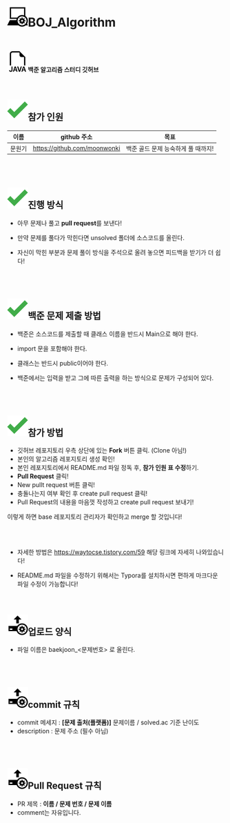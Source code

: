 # ![img](./Images/computer.png)BOJ_Algorithm
<br />

![img](./Images/java.png)**백준 알고리즘 스터디 깃허브**

<br />

## ![img](./Images/greenCheck.png)참가 인원

| 이름   | github 주소                  | 목표                               |
| ------ | ---------------------------- | ---------------------------------- |
| 문원기 | https://github.com/moonwonki | 백준 골드 문제 능숙하게 풀 때까지! |

<br />

<br />

## ![img](./Images/greenCheck.png)진행 방식

- 아무 문제나 풀고 **pull request**를 보낸다!

- 만약 문제를 풀다가 막힌다면 unsolved 폴더에 소스코드를 올린다.

- 자신이 막힌 부분과 문제 풀이 방식을 주석으로 올려 놓으면 피드백을 받기가 더 쉽다!

<br />

<br />

## ![img](./Images/greenCheck.png)백준 문제 제출 방법

- 백준은 소스코드를 제출할 때 클래스 이름을 반드시 Main으로 해야 한다.

- import 문을 포함해야 한다.

- 클래스는 반드시 public이어야 한다.

- 백준에서는 입력을 받고 그에 따른 출력을 하는 방식으로 문제가 구성되어 있다.

<br />

<br />

## ![img](./Images/greenCheck.png)참가 방법

- 깃허브 레포지토리 우측 상단에 있는 **Fork** 버튼 클릭. (Clone 아님!)  
- 본인의 알고리즘 레포지토리 생성 확인!  
- 본인 레포지토리에서 README.md 파일 정독 후, **참가 인원 표 수정**하기.  
- **Pull Request** 클릭!  
- New pullt request 버튼 클릭!  
- 충돌나는지 여부 확인 후 create pull request 클릭!  
- Pull Request의 내용을 마음껏 작성하고 create pull request 보내기!  

이렇게 하면 base 레포지토리 관리자가 확인하고 merge 할 것입니다!

<br />

<br />

- 자세한 방법은 https://waytocse.tistory.com/59 해당 링크에 자세히 나와있습니다!

- README.md 파일을 수정하기 위해서는 Typora를 설치하시면 편하게 마크다운 파일 수정이 가능합니다!
  <br />

<br />

## ![img](./Images/upload.png)업로드 양식

- 파일 이름은 baekjoon_<문제번호> 로 올린다.

<br />

<br />

## ![img](./Images/upload.png)commit 규칙

- commit 메세지 : **[문제 출처(플랫폼)]** 문제이름 / solved.ac 기준 난이도
- description : 문제 주소 (필수 아님)

<br />

<br />

## ![img](./Images/upload.png)Pull Request 규칙

- PR 제목 : **이름 / 문제 번호 / 문제 이름**
- comment는 자유입니다.

<br />



